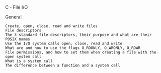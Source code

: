 C - File I/O

General

    Create, open, close, read and write files
    File descriptors
    The 3 standard file descriptors, their purpose and what are their POSIX names
    Use the I/O system calls open, close, read and write
    What are and how to use the flags O_RDONLY, O_WRONLY, O_RDWR
    File permissions, and how to set them when creating a file with the open system call
    What is a system call
    The difference between a function and a system call

